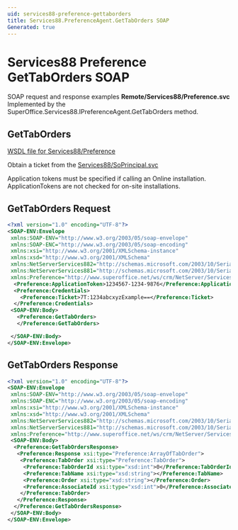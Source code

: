 ```yaml
---
uid: services88-preference-gettaborders
title: Services88.PreferenceAgent.GetTabOrders SOAP
Generated: true
---
```


# Services88 Preference GetTabOrders SOAP

SOAP request and response examples **Remote/Services88/Preference.svc**
Implemented by the <see cref="M:SuperOffice.Services88.IPreferenceAgent.GetTabOrders">SuperOffice.Services88.IPreferenceAgent.GetTabOrders</see> method.

## GetTabOrders






[WSDL file for Services88/Preference](../Services88-Preference.md)

Obtain a ticket from the [Services88/SoPrincipal.svc](../SoPrincipal/SoPrincipal.md)

Application tokens must be specified if calling an Online installation. ApplicationTokens are not checked for on-site installations.

## GetTabOrders Request

```xml
<?xml version="1.0" encoding="UTF-8"?>
<SOAP-ENV:Envelope
 xmlns:SOAP-ENV="http://www.w3.org/2003/05/soap-envelope"
 xmlns:SOAP-ENC="http://www.w3.org/2003/05/soap-encoding"
 xmlns:xsi="http://www.w3.org/2001/XMLSchema-instance"
 xmlns:xsd="http://www.w3.org/2001/XMLSchema"
 xmlns:NetServerServices882="http://schemas.microsoft.com/2003/10/Serialization/Arrays"
 xmlns:NetServerServices881="http://schemas.microsoft.com/2003/10/Serialization/"
 xmlns:Preference="http://www.superoffice.net/ws/crm/NetServer/Services88">
  <Preference:ApplicationToken>1234567-1234-9876</Preference:ApplicationToken>
  <Preference:Credentials>
    <Preference:Ticket>7T:1234abcxyzExample==</Preference:Ticket>
  </Preference:Credentials>
 <SOAP-ENV:Body>
   <Preference:GetTabOrders>
   </Preference:GetTabOrders>

 </SOAP-ENV:Body>
</SOAP-ENV:Envelope>

```


## GetTabOrders Response

```xml
<?xml version="1.0" encoding="UTF-8"?>
<SOAP-ENV:Envelope
 xmlns:SOAP-ENV="http://www.w3.org/2003/05/soap-envelope"
 xmlns:SOAP-ENC="http://www.w3.org/2003/05/soap-encoding"
 xmlns:xsi="http://www.w3.org/2001/XMLSchema-instance"
 xmlns:xsd="http://www.w3.org/2001/XMLSchema"
 xmlns:NetServerServices882="http://schemas.microsoft.com/2003/10/Serialization/Arrays"
 xmlns:NetServerServices881="http://schemas.microsoft.com/2003/10/Serialization/"
 xmlns:Preference="http://www.superoffice.net/ws/crm/NetServer/Services88">
 <SOAP-ENV:Body>
  <Preference:GetTabOrdersResponse>
   <Preference:Response xsi:type="Preference:ArrayOfTabOrder">
    <Preference:TabOrder xsi:type="Preference:TabOrder">
     <Preference:TabOrderId xsi:type="xsd:int">0</Preference:TabOrderId>
     <Preference:TabName xsi:type="xsd:string"></Preference:TabName>
     <Preference:Order xsi:type="xsd:string"></Preference:Order>
     <Preference:AssociateId xsi:type="xsd:int">0</Preference:AssociateId>
    </Preference:TabOrder>
   </Preference:Response>
  </Preference:GetTabOrdersResponse>
 </SOAP-ENV:Body>
</SOAP-ENV:Envelope>

```

